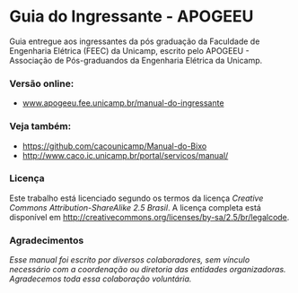 # Guia do Ingressante - APOGEEU

Guia entregue aos ingressantes da pós graduação da Faculdade de Engenharia Elétrica (FEEC) da Unicamp, escrito pelo APOGEEU - 
Associação de Pós-graduandos da Engenharia Elétrica da Unicamp.


### Versão online: 
- www.apogeeu.fee.unicamp.br/manual-do-ingressante

### Veja também:
- https://github.com/cacounicamp/Manual-do-Bixo
- http://www.caco.ic.unicamp.br/portal/servicos/manual/


### Licença
Este trabalho está licenciado segundo os termos da licença *Creative Commons Attribution-ShareAlike 2.5 Brasil*. A licença completa está disponível em http://creativecommons.org/licenses/by-sa/2.5/br/legalcode.

### Agradecimentos
*Esse manual foi escrito por diversos colaboradores, sem vínculo necessário com a coordenação ou diretoria das entidades organizadoras. Agradecemos toda essa colaboração voluntária.*

